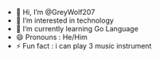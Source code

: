 - 👋 Hi, I’m @GreyWolf207
- 👀 I’m interested in technology
- 🌱 I’m currently learning Go Language
- 😄 Pronouns : He/Him
- ⚡ Fun fact : i can play 3 music instrument

<!---
GreyWolf207/GreyWolf207 is a ✨ special ✨ repository because its `README.md` (this file) appears on your GitHub profile.
You can click the Preview link to take a look at your changes.
--->
